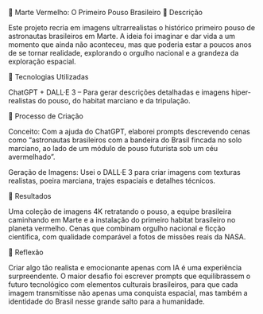 🚀 Marte Vermelho: O Primeiro Pouso Brasileiro
📒 Descrição

Este projeto recria em imagens ultrarrealistas o histórico primeiro pouso de astronautas brasileiros em Marte. A ideia foi imaginar e dar vida a um momento que ainda não aconteceu, mas que poderia estar a poucos anos de se tornar realidade, explorando o orgulho nacional e a grandeza da exploração espacial.

🤖 Tecnologias Utilizadas

ChatGPT + DALL·E 3 – Para gerar descrições detalhadas e imagens hiper-realistas do pouso, do habitat marciano e da tripulação.


🧐 Processo de Criação

Conceito: Com a ajuda do ChatGPT, elaborei prompts descrevendo cenas como “astronautas brasileiros com a bandeira do Brasil fincada no solo marciano, ao lado de um módulo de pouso futurista sob um céu avermelhado”.

Geração de Imagens: Usei o DALL·E 3 para criar imagens com texturas realistas, poeira marciana, trajes espaciais e detalhes técnicos.


🚀 Resultados

Uma coleção de imagens 4K retratando o pouso, a equipe brasileira caminhando em Marte e a instalação do primeiro habitat brasileiro no planeta vermelho.
Cenas que combinam orgulho nacional e ficção científica, com qualidade comparável a fotos de missões reais da NASA.


💭 Reflexão

Criar algo tão realista e emocionante apenas com IA é uma experiência surpreendente. O maior desafio foi escrever prompts que equilibrassem o futuro tecnológico com elementos culturais brasileiros, para que cada imagem transmitisse não apenas uma conquista espacial, mas também a identidade do Brasil nesse grande salto para a humanidade.
